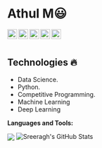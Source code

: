  # Athul M:smiley:


  
  
  <img align="left" alt="Athul's Linkdein" width="22px" src="https://cdn.jsdelivr.net/npm/simple-icons@v3/icons/linkedin.svg" />

  <img align="left" alt="Athul's Github" width="22px" src="https://cdn.jsdelivr.net/npm/simple-icons@v3/icons/github.svg" />

  <img align="left" alt="Athul's Instagram" width="22px" src="https://cdn.jsdelivr.net/npm/simple-icons@v3/icons/instagram.svg" />

  <img align="left" alt="Athul's Facebook" width="22px" src="https://cdn.jsdelivr.net/npm/simple-icons@v3/icons/facebook.svg" />

  <img align="left" alt="Athul's Medium" width="22px" src="https://cdn.jsdelivr.net/npm/simple-icons@v3/icons/medium.svg" />


<br/>
<br/>

## Technologies :fire:
- Data Science.
- Python.
- Competitive Programming.
- Machine Learning
- Deep Learning

**Languages and Tools:**  

<img align="center" src="https://github-readme-stats.vercel.app/api/top-langs/?username=AthulEmm&theme=radical&hide=glsl,python" />
<img src="https://github-readme-stats.vercel.app/api?username=AthulEmm&&show_icons=true&theme=radical&line_height=27&v=5" alt="Sreeragh's GitHub Stats" />
